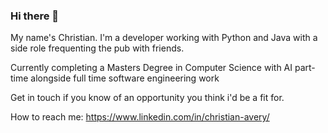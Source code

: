 ### Hi there 👋

My name's Christian. I'm a developer working with Python and Java with a side role frequenting the pub with friends.

Currently completing a Masters Degree in Computer Science with AI part-time alongside full time software engineering work

Get in touch if you know of an opportunity you think i'd be a fit for.

How to reach me: https://www.linkedin.com/in/christian-avery/
<!--
**MrMorgoth/MrMorgoth** is a ✨ _special_ ✨ repository because its `README.md` (this file) appears on your GitHub profile.

Here are some ideas to get you started:

- 🔭 I’m currently working on ...
- 🌱 I’m currently learning ...
- 👯 I’m looking to collaborate on ...
- 🤔 I’m looking for help with ...
- 💬 Ask me about ...
- 📫 How to reach me: ...
- 😄 Pronouns: ...
- ⚡ Fun fact: ...
-->
